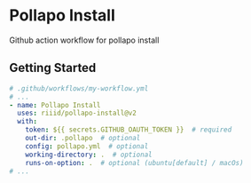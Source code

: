 # Pollapo Install

Github action workflow for pollapo install

## Getting Started

```yaml
# .github/workflows/my-workflow.yml
# ...
- name: Pollapo Install
  uses: riiid/pollapo-install@v2
  with:
    token: ${{ secrets.GITHUB_OAUTH_TOKEN }}  # required
    out-dir: .pollapo  # optional
    config: pollapo.yml  # optional
    working-directory: .  # optional
    runs-on-option: .  # optional (ubuntu[default] / macOs)
# ...
```

